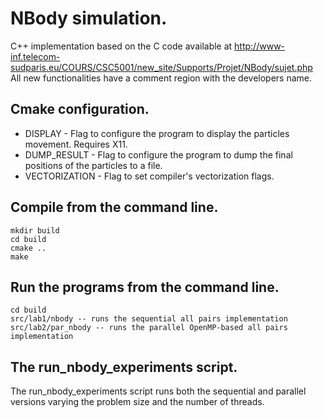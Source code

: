 # NBody simulation.

C++ implementation based on the C code available at http://www-inf.telecom-sudparis.eu/COURS/CSC5001/new_site/Supports/Projet/NBody/sujet.php
All new functionalities have a comment region with the developers name.

## Cmake configuration.

- DISPLAY - Flag to configure the program to display the particles movement. Requires X11.
- DUMP_RESULT - Flag to configure the program to dump the final positions of the particles to a file.
- VECTORIZATION - Flag to set compiler's vectorization flags.

## Compile from the command line.

```
mkdir build
cd build
cmake ..
make
```

## Run the programs from the command line.

```
cd build
src/lab1/nbody -- runs the sequential all pairs implementation
src/lab2/par_nbody -- runs the parallel OpenMP-based all pairs implementation
```

## The run_nbody_experiments script.

The run_nbody_experiments script runs both the sequential and parallel versions varying the problem size and the number of threads.



